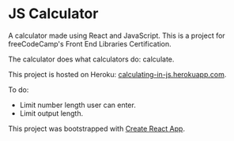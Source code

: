 # JS Calculator

A calculator made using React and JavaScript. This is a project for freeCodeCamp's Front End Libraries Certification.

The calculator does what calculators do: calculate.

This project is hosted on Heroku: [calculating-in-js.herokuapp.com](calculating-in-js.herokuapp.com).

To do:
- Limit number length user can enter.
- Limit output length.

This project was bootstrapped with [Create React App](https://github.com/facebookincubator/create-react-app).
